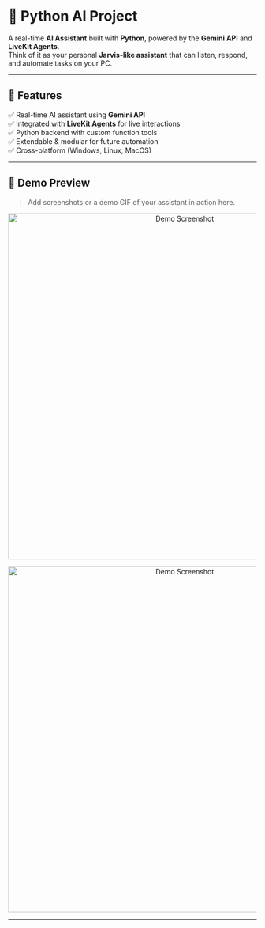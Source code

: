 # 🧠 Python AI Project

A real-time **AI Assistant** built with **Python**, powered by the **Gemini API** and **LiveKit Agents**.  
Think of it as your personal **Jarvis-like assistant** that can listen, respond, and automate tasks on your PC.

---

## 🌟 Features
✅ Real-time AI assistant using **Gemini API**  
✅ Integrated with **LiveKit Agents** for live interactions  
✅ Python backend with custom function tools  
✅ Extendable & modular for future automation  
✅ Cross-platform (Windows, Linux, MacOS)  

---

## 📸 Demo Preview

> Add screenshots or a demo GIF of your assistant in action here.

<p align="center">
  <img src="https://github.com/Igsankya24/python-Ai-Project/assets/demo-screenshot.png" width="700" alt="Demo Screenshot">
</p>
<p align="center">
  <img src="https://github.com/Igsankya24/python-Ai-Project/assets/demo-screenshot.png" width="700" alt="Demo Screenshot">
</p>


---
